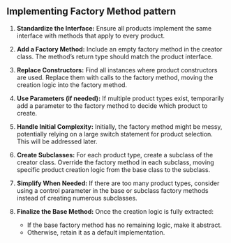 ## Implementing Factory Method pattern

1. **Standardize the Interface:** Ensure all products implement the same interface with methods that apply to every product.

2. **Add a Factory Method:** Include an empty factory method in the creator class. The method’s return type should match the product interface.

3. **Replace Constructors:** Find all instances where product constructors are used. Replace them with calls to the factory method, moving the creation logic into the factory method.

4. **Use Parameters (if needed):** If multiple product types exist, temporarily add a parameter to the factory method to decide which product to create.

5. **Handle Initial Complexity:** Initially, the factory method might be messy, potentially relying on a large switch statement for product selection. This will be addressed later.

6. **Create Subclasses:** For each product type, create a subclass of the creator class. Override the factory method in each subclass, moving specific product creation logic from the base class to the subclass.

7. **Simplify When Needed:** If there are too many product types, consider using a control parameter in the base or subclass factory methods instead of creating numerous subclasses.

8. **Finalize the Base Method:** Once the creation logic is fully extracted:
   - If the base factory method has no remaining logic, make it abstract.
   - Otherwise, retain it as a default implementation.